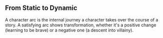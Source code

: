 ## From Static to Dynamic
<p>A character arc is the internal journey a character takes over the course of a story. A satisfying arc shows transformation, whether it's a positive change (learning to be brave) or a negative one (a descent into villainy).</p>
